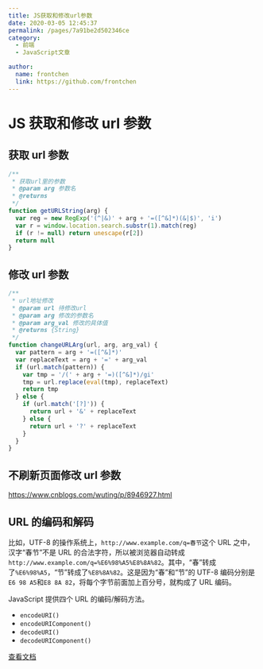 ```yaml
---
title: JS获取和修改url参数
date: 2020-03-05 12:45:37
permalink: /pages/7a91be2d502346ce
category:
  - 前端
  - JavaScript文章

author:
  name: frontchen
  link: https://github.com/frontchen
---
```


# JS 获取和修改 url 参数

## 获取 url 参数

```js
/**
 * 获取url里的参数
 * @param arg 参数名
 * @returns
 */
function getURLString(arg) {
  var reg = new RegExp('(^|&)' + arg + '=([^&]*)(&|$)', 'i')
  var r = window.location.search.substr(1).match(reg)
  if (r != null) return unescape(r[2])
  return null
}
```

## 修改 url 参数

```js
/**
 * url地址修改
 * @param url 待修改url
 * @param arg 修改的参数名
 * @param arg_val 修改的具体值
 * @returns {String}
 */
function changeURLArg(url, arg, arg_val) {
  var pattern = arg + '=([^&]*)'
  var replaceText = arg + '=' + arg_val
  if (url.match(pattern)) {
    var tmp = '/(' + arg + '=)([^&]*)/gi'
    tmp = url.replace(eval(tmp), replaceText)
    return tmp
  } else {
    if (url.match('[?]')) {
      return url + '&' + replaceText
    } else {
      return url + '?' + replaceText
    }
  }
}
```

## 不刷新页面修改 url 参数

<https://www.cnblogs.com/wuting/p/8946927.html>

## URL 的编码和解码

比如，UTF-8 的操作系统上，`http://www.example.com/q=春节`这个 URL 之中，汉字“春节”不是 URL 的合法字符，所以被浏览器自动转成`http://www.example.com/q=%E6%98%A5%E8%8A%82`。其中，“春”转成了`%E6%98%A5`，“节”转成了`%E8%8A%82`。这是因为“春”和“节”的 UTF-8 编码分别是`E6 98 A5`和`E8 8A 82`，将每个字节前面加上百分号，就构成了 URL 编码。

JavaScript 提供四个 URL 的编码/解码方法。

- `encodeURI()`
- `encodeURIComponent()`
- `decodeURI()`
- `decodeURIComponent()`

[查看文档](https://xugaoyi.com/pages/bab4930124ad2c10/#_2、url-的编码和解码)
